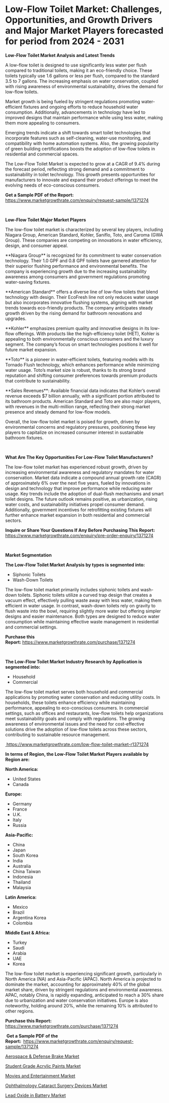 <p><h1>Low-Flow Toilet Market: Challenges, Opportunities, and Growth Drivers and Major Market Players forecasted for period from 2024 - 2031</h1></p><p><strong>Low-Flow Toilet Market Analysis and Latest Trends</strong></p>
<p><p>A low-flow toilet is designed to use significantly less water per flush compared to traditional toilets, making it an eco-friendly choice. These toilets typically use 1.6 gallons or less per flush, compared to the standard 3.5 to 7 gallons. The increasing emphasis on water conservation, coupled with rising awareness of environmental sustainability, drives the demand for low-flow toilets.</p><p>Market growth is being fueled by stringent regulations promoting water-efficient fixtures and ongoing efforts to reduce household water consumption. Additionally, advancements in technology have led to improved designs that maintain performance while using less water, making them more appealing to consumers.</p><p>Emerging trends indicate a shift towards smart toilet technologies that incorporate features such as self-cleaning, water-use monitoring, and compatibility with home automation systems. Also, the growing popularity of green building certifications boosts the adoption of low-flow toilets in residential and commercial spaces.</p><p>The Low-Flow Toilet Market is expected to grow at a CAGR of 9.4% during the forecast period, reflecting strong demand and a commitment to sustainability in toilet technology. This growth presents opportunities for manufacturers to innovate and expand their product offerings to meet the evolving needs of eco-conscious consumers.</p></p>
<p><strong>Get a Sample PDF of the Report:&nbsp;</strong> <a href="https://www.marketgrowthrate.com/enquiry/request-sample/1371274">https://www.marketgrowthrate.com/enquiry/request-sample/1371274</a></p>
<p>&nbsp;</p>
<p><strong>Low-Flow Toilet Major Market Players</strong></p>
<p><p>The low-flow toilet market is characterized by several key players, including Niagara Group, American Standard, Kohler, Saniflo, Toto, and Caroma (GWA Group). These companies are competing on innovations in water efficiency, design, and consumer appeal.</p><p>**Niagara Group** is recognized for its commitment to water conservation technology. Their 1.0 GPF and 0.8 GPF toilets have garnered attention for their superior flushing performance and environmental benefits. The company is experiencing growth due to the increasing sustainability awareness among consumers and government regulations promoting water-saving fixtures.</p><p>**American Standard** offers a diverse line of low-flow toilets that blend technology with design. Their EcoFresh line not only reduces water usage but also incorporates innovative flushing systems, aligning with market trends towards eco-friendly products. The company anticipates steady growth driven by the rising demand for bathroom renovations and upgrades.</p><p>**Kohler** emphasizes premium quality and innovative designs in its low-flow offerings. With products like the high-efficiency toilet (HET), Kohler is appealing to both environmentally conscious consumers and the luxury segment. The company’s focus on smart technologies positions it well for future market expansion.</p><p>**Toto** is a pioneer in water-efficient toilets, featuring models with its Tornado Flush technology, which enhances performance while minimizing water usage. Toto’s market size is robust, thanks to its strong brand reputation and shifting consumer preferences towards premium products that contribute to sustainability.</p><p>**Sales Revenues**: Available financial data indicates that Kohler’s overall revenue exceeds $7 billion annually, with a significant portion attributed to its bathroom products. American Standard and Toto are also major players, with revenues in the multi-million range, reflecting their strong market presence and steady demand for low-flow models.</p><p>Overall, the low-flow toilet market is poised for growth, driven by environmental concerns and regulatory pressures, positioning these key players to capitalize on increased consumer interest in sustainable bathroom fixtures.</p></p>
<p>&nbsp;</p>
<p><strong>What Are The Key Opportunities For Low-Flow Toilet Manufacturers?</strong></p>
<p><p>The low-flow toilet market has experienced robust growth, driven by increasing environmental awareness and regulatory mandates for water conservation. Market data indicate a compound annual growth rate (CAGR) of approximately 6% over the next five years, fueled by innovations in design and technology that improve performance while reducing water usage. Key trends include the adoption of dual-flush mechanisms and smart toilet designs. The future outlook remains positive, as urbanization, rising water costs, and sustainability initiatives propel consumer demand. Additionally, government incentives for retrofitting existing fixtures will further enhance market expansion in both residential and commercial sectors.</p></p>
<p><strong>Inquire or Share Your Questions If Any Before Purchasing This Report:</strong> <a href="https://www.marketgrowthrate.com/enquiry/pre-order-enquiry/1371274">https://www.marketgrowthrate.com/enquiry/pre-order-enquiry/1371274</a></p>
<p>&nbsp;</p>
<p><strong>Market Segmentation</strong></p>
<p><strong>The Low-Flow Toilet Market Analysis by types is segmented into:</strong></p>
<p><ul><li>Siphonic Toilets</li><li>Wash-Down Toilets</li></ul></p>
<p><p>The low-flow toilet market primarily includes siphonic toilets and wash-down toilets. Siphonic toilets utilize a curved trap design that creates a vacuum effect, effectively pulling waste away with less water, making them efficient in water usage. In contrast, wash-down toilets rely on gravity to flush waste into the bowl, requiring slightly more water but offering simpler designs and easier maintenance. Both types are designed to reduce water consumption while maintaining effective waste management in residential and commercial settings.</p></p>
<p><strong>Purchase this Report:&nbsp;</strong><a href="https://www.marketgrowthrate.com/purchase/1371274">https://www.marketgrowthrate.com/purchase/1371274</a></p>
<p>&nbsp;</p>
<p><strong>The Low-Flow Toilet Market Industry Research by Application is segmented into:</strong></p>
<p><ul><li>Household</li><li>Commercial</li></ul></p>
<p><p>The low-flow toilet market serves both household and commercial applications by promoting water conservation and reducing utility costs. In households, these toilets enhance efficiency while maintaining performance, appealing to eco-conscious consumers. In commercial settings, such as offices and restaurants, low-flow toilets help organizations meet sustainability goals and comply with regulations. The growing awareness of environmental issues and the need for cost-effective solutions drive the adoption of low-flow toilets across these sectors, contributing to sustainable resource management.</p></p>
<p><a href="https://www.marketgrowthrate.com/low-flow-toilet-market-r1371274">&nbsp;https://www.marketgrowthrate.com/low-flow-toilet-market-r1371274</a></p>
<p><strong>In terms of Region, the Low-Flow Toilet Market Players available by Region are:</strong></p>
<p>
    <p> <strong> North America: </strong>
        <ul>
            <li>United States</li>
            <li>Canada</li>
        </ul>
        </p> 
    <p> <strong> Europe: </strong>
        <ul>
            <li>Germany</li>
            <li>France</li>
            <li>U.K.</li>
            <li>Italy</li>
            <li>Russia</li>
        </ul>
        </p> 
    <p> <strong> Asia-Pacific: </strong>
        <ul>
            <li>China</li>
            <li>Japan</li>
            <li>South Korea</li>
            <li>India</li>
            <li>Australia</li>
            <li>China Taiwan</li>
            <li>Indonesia</li>
            <li>Thailand</li>
            <li>Malaysia</li>
        </ul>
        </p> 
    <p> <strong> Latin America: </strong>
        <ul>
            <li>Mexico</li>
            <li>Brazil</li>
            <li>Argentina Korea</li>
            <li>Colombia</li>
        </ul>
        </p> 
    <p> <strong> Middle East & Africa: </strong>
        <ul>
            <li>Turkey</li>
            <li>Saudi</li>
            <li>Arabia</li>
            <li>UAE</li>
            <li>Korea</li>
        </ul>
    </p>
    </p>
<p><p>The low-flow toilet market is experiencing significant growth, particularly in North America (NA) and Asia-Pacific (APAC). North America is projected to dominate the market, accounting for approximately 40% of the global market share, driven by stringent regulations and environmental awareness. APAC, notably China, is rapidly expanding, anticipated to reach a 30% share due to urbanization and water conservation initiatives. Europe is also noteworthy, holding around 20%, while the remaining 10% is attributed to other regions.</p></p>
<p><strong>Purchase this Report: </strong><a href="https://www.marketgrowthrate.com/purchase/1371274">https://www.marketgrowthrate.com/purchase/1371274</a></p>
<p>&nbsp;<strong>Get a Sample PDF of the Report:&nbsp;&nbsp;</strong><a href="https://www.marketgrowthrate.com/enquiry/request-sample/1371274">https://www.marketgrowthrate.com/enquiry/request-sample/1371274</a></p>
<p><strong></strong></p>
<p><p><a href="https://github.com/FlorianWolf90/Market-Research-Report-List-1/blob/main/aerospace-defense-brake-market.md">Aerospace & Defense Brake Market</a></p><p><a href="https://issuu.com/reportprime-2/docs/student-grade-acrylic-paints-market_000581d7168a2b">Student Grade Acrylic Paints Market</a></p><p><a href="https://www.linkedin.com/pulse/movies-entertainment-market-overview-global-trends-future-prospects-bhs5f">Movies and Entertainment Market</a></p><p><a href="https://medium.com/@fiazchudhry575_60413/ophthalmology-cataract-surgery-devices-market-a-global-and-regional-analysis-focus-on-region-6abfd64d792b?postPublishedType=repub">Ophthalmology Cataract Surgery Devices Market</a></p><p><a href="https://github.com/lylyparadise/Market-Research-Report-List-5/blob/main/lead-oxide-in-battery-market.md">Lead Oxide in Battery Market</a></p></p>